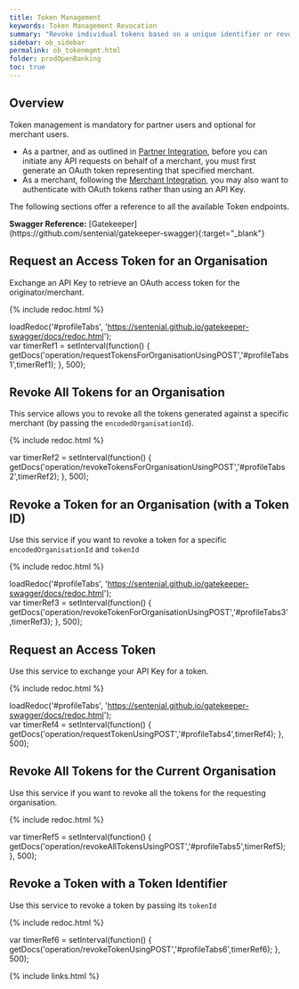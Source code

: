 ```yaml
---
title: Token Management
keywords: Token Management Revocation
summary: "Revoke individual tokens based on a unique identifier or revoke all tokens linked to a specific merchant."
sidebar: ob_sidebar
permalink: ob_tokenmgmt.html
folder: prodOpenBanking
toc: true
---
```


## Overview

Token management is mandatory for partner users and optional for merchant users.

* As a partner, and as outlined in [Partner Integration](ob_partnerintegration.html), before you can initiate any API requests on behalf of a merchant, you must first generate an OAuth token representing that specified merchant.  
* As a merchant, following the [Merchant Integration](ob_merchantintegration.html), you may also want to authenticate with OAuth tokens rather than using an API Key.

The following sections offer a reference to all the available Token endpoints.

<div markdown="span" class="alert alert-info" role="alert"><i class="fab fa-github"></i> <b>Swagger Reference:</b>
[Gatekeeper](https://github.com/sentenial/gatekeeper-swagger){:target="_blank"}</div>

## Request an Access Token for an Organisation

Exchange an API Key to retrieve an OAuth access token for the originator/merchant.

<ul id="profileTabs1" class="nav nav-tabs">
</ul>
  
{% include redoc.html %}

loadRedoc('#profileTabs', 'https://sentenial.github.io/gatekeeper-swagger/docs/redoc.html');   
var timerRef1 = setInterval(function() { getDocs('operation/requestTokensForOrganisationUsingPOST','#profileTabs1',timerRef1); }, 500);
</script>
</div>
</div>

## Revoke All Tokens for an Organisation

This service allows you to revoke all the tokens generated against a specific merchant (by passing the `encodedOrganisationId`).

<ul id="profileTabs2" class="nav nav-tabs">
</ul>
  
{% include redoc.html %}

var timerRef2 = setInterval(function() { getDocs('operation/revokeTokensForOrganisationUsingPOST','#profileTabs2',timerRef2); }, 500);
</script>
</div>
</div>

## Revoke a Token for an Organisation (with a Token ID)

Use this service if you want to revoke a token for a specific `encodedOrganisationId` and `tokenId`

<ul id="profileTabs3" class="nav nav-tabs">
</ul>
  
{% include redoc.html %}

loadRedoc('#profileTabs', 'https://sentenial.github.io/gatekeeper-swagger/docs/redoc.html');   
var timerRef3 = setInterval(function() { getDocs('operation/revokeTokenForOrganisationUsingPOST','#profileTabs3',timerRef3); }, 500);
</script>
</div>
</div>

## Request an Access Token ##

Use this service to exchange your API Key for a token.

<ul id="profileTabs4" class="nav nav-tabs">
</ul>
  
{% include redoc.html %}

loadRedoc('#profileTabs', 'https://sentenial.github.io/gatekeeper-swagger/docs/redoc.html');   
var timerRef4 = setInterval(function() { getDocs('operation/requestTokenUsingPOST','#profileTabs4',timerRef4); }, 500);
</script>
</div>
</div>


## Revoke All Tokens for the Current Organisation

Use this service if you want to revoke all the tokens for the requesting organisation.

<ul id="profileTabs5" class="nav nav-tabs">
</ul>
  
{% include redoc.html %}


var timerRef5 = setInterval(function() { getDocs('operation/revokeAllTokensUsingPOST','#profileTabs5',timerRef5); }, 500);
</script>
</div>
</div>


## Revoke a Token with a Token Identifier

Use this service to revoke a token by passing its `tokenId`

<ul id="profileTabs6" class="nav nav-tabs">
</ul>
  
{% include redoc.html %}
   
var timerRef6 = setInterval(function() { getDocs('operation/revokeTokenUsingPOST','#profileTabs6',timerRef6); }, 500);
</script>
</div>
</div>






{% include links.html %}






